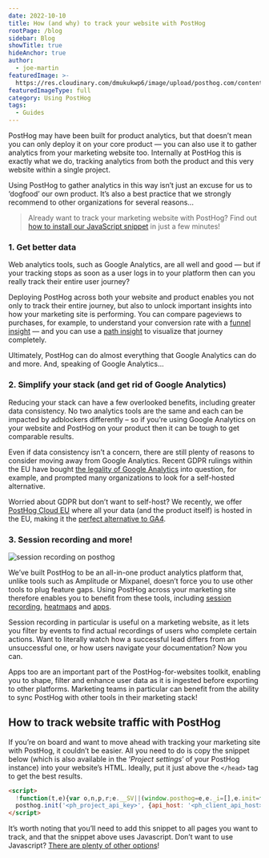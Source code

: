 ```yaml
---
date: 2022-10-10
title: How (and why) to track your website with PostHog
rootPage: /blog
sidebar: Blog
showTitle: true
hideAnchor: true
author:
  - joe-martin
featuredImage: >-
  https://res.cloudinary.com/dmukukwp6/image/upload/posthog.com/contents/images/blog/orange-blog-image.jpg
featuredImageType: full
category: Using PostHog
tags:
  - Guides
---
```


PostHog may have been built for product analytics, but that doesn’t mean you can only deploy it on your core product — you can also use it to gather analytics from your marketing website too. Internally at PostHog this is exactly what we do, tracking analytics from both the product and this very website within a single project. 

Using PostHog to gather analytics in this way isn’t just an excuse for us to ‘dogfood’ our own product. It’s also a best practice that we strongly recommend to other organizations for several reasons...

> Already want to track your marketing website with PostHog? Find out [how to install our JavaScript snippet](/docs/integrate/client/js) in just a few minutes!

### 1. Get better data

Web analytics tools, such as Google Analytics, are all well and good — but if your tracking stops as soon as a user logs in to your platform then can you really track their entire user journey? 

Deploying PostHog across both your website and product enables you not only to track their entire journey, but also to unlock important insights into how your marketing site is performing. You can compare pageviews to purchases, for example, to understand your conversion rate with a [funnel insight](/manual/funnels) — and you can use a [path insight](/manual/paths) to visualize that journey completely.

Ultimately, PostHog can do almost everything that Google Analytics can do and more. And, speaking of Google Analytics…

### 2. Simplify your stack (and get rid of Google Analytics)

Reducing your stack can have a few overlooked benefits, including greater data consistency. No two analytics tools are the same and each can be impacted by adblockers differently – so if you’re using Google Analytics on your website and PostHog on your product then it can be tough to get comparable results.

Even if data consistency isn’t a concern, there are still plenty of reasons to consider moving away from Google Analytics. Recent GDPR rulings within the EU have bought [the legality of Google Analytics](https://isgoogleanalyticsillegal.com/) into question, for example, and prompted many organizations to look for a self-hosted alternative. 

Worried about GDPR but don’t want to self-host? We recently, we offer [PostHog Cloud EU](https://posthog.com/eu) where all your data (and the product itself) is hosted in the EU, making it the [perfect alternative to GA4](/blog/ga4-alternatives).  

<GDPRForm />

### 3. Session recording and more!

![session recording on posthog](https://res.cloudinary.com/dmukukwp6/image/upload/v1710055416/posthog.com/contents/images/blog/activation-checklist-images/session-recording-posthog.png)

We’ve built PostHog to be an all-in-one product analytics platform that, unlike tools such as Amplitude or Mixpanel, doesn’t force you to use other tools to plug feature gaps. Using PostHog across your marketing site therefore enables you to benefit from these tools, including [session recording](/manual/recordings), [heatmaps](/manual/toolbar) and [apps](/apps).

Session recording in particular is useful on a marketing website, as it lets you filter by events to find actual recordings of users who complete certain actions. Want to literally watch how a successful lead differs from an unsuccessful one, or how users navigate your documentation? Now you can. 

Apps too are an important part of the PostHog-for-websites toolkit, enabling you to shape, filter and enhance user data as it is ingested before exporting to other platforms. Marketing teams in particular can benefit from the ability to sync PostHog with other tools in their marketing stack!

## How to track website traffic with PostHog

If you’re on board and want to move ahead with tracking your marketing site with PostHog, it couldn’t be easier. All you need to do is copy the snippet below (which is also available in the ‘_Project settings_’ of your PostHog instance) into your website’s HTML. Ideally, put it just above the `</head>` tag to get the best results. 

```html
<script>
  !function(t,e){var o,n,p,r;e.__SV||(window.posthog=e,e._i=[],e.init=function(i,s,a){function g(t,e){var o=e.split(".");2==o.length&&(t=t[o[0]],e=o[1]),t[e]=function(){t.push([e].concat(Array.prototype.slice.call(arguments,0)))}}(p=t.createElement("script")).type="text/javascript",p.async=!0,p.src=s.api_host+"/static/array.js",(r=t.getElementsByTagName("script")[0]).parentNode.insertBefore(p,r);var u=e;for(void 0!==a?u=e[a]=[]:a="posthog",u.people=u.people||[],u.toString=function(t){var e="posthog";return"posthog"!==a&&(e+="."+a),t||(e+=" (stub)"),e},u.people.toString=function(){return u.toString(1)+".people (stub)"},o="capture identify alias people.set people.set_once set_config register register_once unregister opt_out_capturing has_opted_out_capturing opt_in_capturing reset isFeatureEnabled onFeatureFlags getFeatureFlag getFeatureFlagPayload reloadFeatureFlags group updateEarlyAccessFeatureEnrollment getEarlyAccessFeatures getActiveMatchingSurveys getSurveys getNextSurveyStep".split(" "),n=0;n<o.length;n++)g(u,o[n]);e._i.push([i,s,a])},e.__SV=1)}(document,window.posthog||[]);
  posthog.init('<ph_project_api_key>', {api_host: '<ph_client_api_host>', person_profiles: 'identified_only'})
</script>
```

It’s worth noting that you’ll need to add this snippet to all pages you want to track, and that the snippet above uses Javascript. Don’t want to use Javascript? [There are plenty of other options](/docs/integrate)!

<NewsletterForm />
